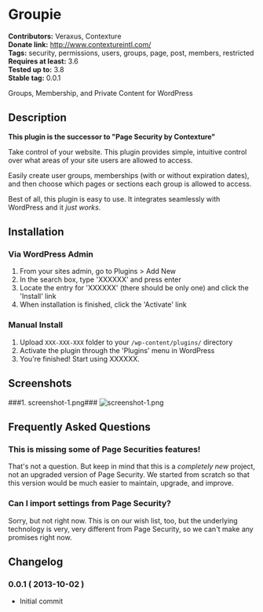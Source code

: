 # Groupie #
**Contributors:** Veraxus, Contexture  
**Donate link:** http://www.contextureintl.com/  
**Tags:** security, permissions, users, groups, page, post, members, restricted  
**Requires at least:** 3.6  
**Tested up to:** 3.8  
**Stable tag:** 0.0.1  

Groups, Membership, and Private Content for WordPress

## Description ##

**This plugin is the successor to "Page Security by Contexture"**

Take control of your website. This plugin provides simple, intuitive control over what areas of your site users are allowed to access.

Easily create user groups, memberships (with or without expiration dates), and then choose which pages or sections each group is allowed to access.

Best of all, this plugin is easy to use. It integrates seamlessly with WordPress and it *just works*.

## Installation ##

### Via WordPress Admin ###

1. From your sites admin, go to Plugins > Add New
1. In the search box, type 'XXXXXX' and press enter
1. Locate the entry for 'XXXXXX' (there should be only one) and click the 'Install' link
1. When installation is finished, click the 'Activate' link

### Manual Install ###

1. Upload `XXX-XXX-XXX` folder to your `/wp-content/plugins/` directory
1. Activate the plugin through the 'Plugins' menu in WordPress
1. You're finished! Start using XXXXXX.

## Screenshots ##

###1. screenshot-1.png###
![screenshot-1.png](http://s.wordpress.org/extend/plugins/groupie/screenshot-1.png)


## Frequently Asked Questions ##

### This is missing some of Page Securities features! ###
That's not a question. But keep in mind that this is a *completely new* project, not an upgraded version of Page Security. We started from scratch so that this version would be much easier to maintain, upgrade, and improve.

### Can I import settings from Page Security? ###
Sorry, but not right now. This is on our wish list, too, but the underlying technology is very, very different from Page Security, so we can't make any promises right now.

## Changelog ##

### 0.0.1 ( 2013-10-02 ) ###
* Initial commit